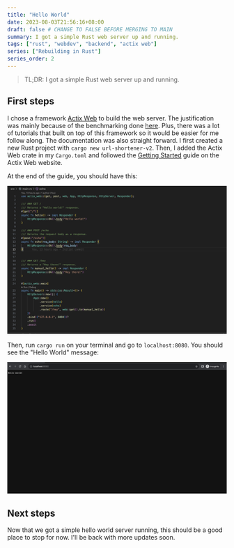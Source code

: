 ```yaml
---
title: "Hello World"
date: 2023-08-03T21:56:16+08:00
draft: false # CHANGE TO FALSE BEFORE MERGING TO MAIN
summary: I got a simple Rust web server up and running.
tags: ["rust", "webdev", "backend", "actix web"]
series: ["Rebuilding in Rust"]
series_order: 2
---
```


> TL;DR: I got a simple Rust web server up and running.

## First steps
I chose a framework [Actix Web](https://actix.rs/) to build the web server. The justification was mainly because of the benchmarking done [here](https://github.com/programatik29/rust-web-benchmarks). Plus, there was a lot of tutorials that built on top of this framework so it would be easier for me follow along. The documentation was also straight forward. I first created a new Rust project with `cargo new url-shortener-v2`. Then, I added the Actix Web crate in my `Cargo.toml` and followed the [Getting Started](https://actix.rs/docs/getting-started/) guide on the Actix Web website.

At the end of the guide, you should have this:

![Rust Server](rust_server.png)

Then, run `cargo run` on your terminal and go to `localhost:8080`. You should see the "Hello World" message:

![Hello World](hello_world.png)

## Next steps
Now that we got a simple hello world server running, this should be a good place to stop for now. I'll be back with more updates soon.